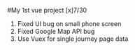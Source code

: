 #My 1st vue project
[x]7/30
1. Fixed UI bug on small phone screen
2. Fixed Google Map API bug
3. Use Vuex for single journey page data